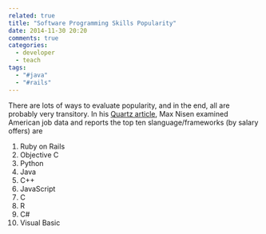 ```yaml
---
related: true
title: "Software Programming Skills Popularity"
date: 2014-11-30 20:20
comments: true
categories:
  - developer
  - teach
tags:
  - "#java"
  - "#rails"
---
```


There are lots of ways to evaluate popularity, and in the end, all are probably very transitory.
In his [Quartz article][QuartzArticle], Max Nisen examined American job data and reports the top ten slanguage/frameworks (by
salary offers) are

  1. Ruby on Rails
  2. Objective C
  3. Python
  4. Java
  5. C++
  6. JavaScript
  7. C
  8. R
  9. C#
  0. Visual Basic 

[QuartzArticle]: http://qz.com/298635/these-programming-languages-will-earn-you-the-most-money/
